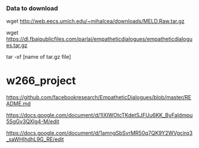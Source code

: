 ### Data to download
wget http://web.eecs.umich.edu/~mihalcea/downloads/MELD.Raw.tar.gz

wget https://dl.fbaipublicfiles.com/parlai/empatheticdialogues/empatheticdialogues.tar.gz

tar -xf [name of tar.gz file]


# w266_project
https://github.com/facebookresearch/EmpatheticDialogues/blob/master/README.md

https://docs.google.com/document/d/1lXIWOtcTKdetSJFUu6KK_ByFaldmpu5SgGv3QXlg4-M/edit

https://docs.google.com/document/d/1amngSbSvrMR50q7QK9Y2WVgcirq3_saWHIhdhL9G_RE/edit
